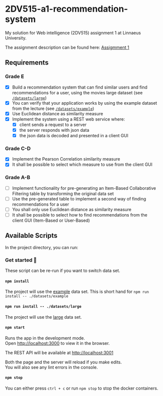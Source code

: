 # 2DV515-a1-recommendation-system
My solution for Web intelligence (2DV515) assignment 1 at Linnaeus University.

The assignment description can be found here: [Assigmment 1](http://coursepress.lnu.se/kurs/web-intelligence/a1/)

## Requirements
### Grade E
- [x] Build a recommendation system that can find similar users and find recommendations for
a user, using the movies large dataset (see [`/datasets/large`](https://github.com/AntonStrand/2DV515-a1-recommendation-system/tree/master/datasets/large))
- [x] You can verify that your application works by using the example dataset from the lecture (see [`/datasets/example`](https://github.com/AntonStrand/2DV515-a1-recommendation-system/tree/master/datasets/large))
- [x] Use Euclidean distance as similarity measure
- [x] Implement the system using a REST web service where:
    - [x] client sends a request to a server
    - [x] the server responds with json data
    - [x] the json data is decoded and presented in a client GUI

### Grade C-D
- [x] Implement the Pearson Correlation similarity measure
- [x] It shall be possible to select which measure to use from the client GUI

### Grade A-B
- [ ] Implement functionality for pre-generating an Item-Based Collaborative Filtering table by
transforming the original data set
- [ ] Use the pre-generated table to implement a second way of finding recommendations for
a user
- [ ] You shall only use Euclidean distance as similarity measure
- [ ] It shall be possible to select how to find recommendations from the client GUI
(Item-Based or User-Based)

## Available Scripts

In the project directory, you can run:

### Get started 🚀
These script can be re-run if you want to switch data set.

#### `npm install`

The project will use the [example](https://github.com/AntonStrand/2DV515-a1-recommendation-system/tree/master/datasets/example) data set. This is short hand for `npm run install -- ./datasets/example`

#### `npm run install -- ./datasets/large`

The project will use the [large](https://github.com/AntonStrand/2DV515-a1-recommendation-system/tree/master/datasets/large) data set.

#### `npm start`

Runs the app in the development mode.<br />
Open [http://localhost:3000](http://localhost:3000) to view it in the browser.

The REST API will be available at [http://localhost:3001](http://localhost:3001)

Both the page and the server will reload if you make edits.<br />
You will also see any lint errors in the console.

#### `npm stop`
You can either press `ctrl + c` or run `npm stop` to stop the docker containers.

